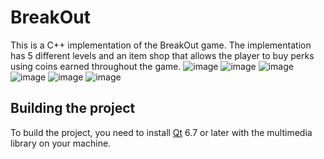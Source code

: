 # BreakOut
This is a C++ implementation of the BreakOut game. The implementation has 5 different levels and an item shop that allows the player to buy perks using coins earned throughout the game.
![image](https://github.com/user-attachments/assets/22abae4c-1f04-4e46-a96a-b18ae302968b)
![image](https://github.com/user-attachments/assets/d78a9f6d-0474-4436-81e7-a446b0aa0ec6)
![image](https://github.com/user-attachments/assets/96fb3118-3528-4e97-99a3-47123ae58e6c)
![image](https://github.com/user-attachments/assets/8e115066-5a2d-4174-9dc1-eb7bc7d5dc9f)
![image](https://github.com/user-attachments/assets/4c17629b-b23b-4d43-bac4-b2a7edb2dfa4)
![image](https://github.com/user-attachments/assets/d6c1efbd-afe6-43d2-9a0c-46911a5f929b)

## Building the project
To build the project, you need to install [Qt](https://www.qt.io/) 6.7 or later with the multimedia library on your machine.
